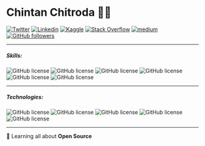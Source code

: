 # Chintan Chitroda  👨‍💻

[![Twitter](https://img.shields.io/badge/-Twitter-222222?style=flat-square&logo=twitter&logoColor=white&link=https://twitter.com/EngincanVeske)](https://twitter.com/ChitrodaChintan)
[![Linkedin](https://img.shields.io/badge/-LinkedIn-222222?style=flat-square&logo=Linkedin&logoColor=white&link=https://www.linkedin.com/in/engincan-veske-b4a75b145/)](https://www.linkedin.com/in/chintanchitroda/)
[![Kaggle](https://img.shields.io/static/v1?label&message=Kaggle&color=blue)](https://www.kaggle.com/chintanchitroda)
[![Stack Overflow](https://img.shields.io/badge/-Stack%20Overflow-222222?style=flat-square&logo=stack-overflow&logoColor=white&link=https://stackoverflow.com/users/10477283/engin-veske)](https://stackoverflow.com/users/12914799/chintan-chitroda)
[![medium](https://aleen42.github.io/badges/src/medium.svg)](https://medium.com/@chintanchitroda47)
[![GitHub followers](https://img.shields.io/github/followers/EngincanV.svg?style=social&label=Follow&maxAge=2592000)](https://github.com/Chintan99?tab=followers)
________
##### Skills:
![GitHub license](https://img.shields.io/static/v1?label&message=Machine_learning_Expert&color=brightgreen)
![GitHub license](https://img.shields.io/static/v1?label&message=Data_Science&color=yellow)
![GitHub license](https://img.shields.io/static/v1?label&message=Deep_learning&color=orange)
![GitHub license](https://img.shields.io/static/v1?label&message=Python&color=blue)
![GitHub license](https://img.shields.io/static/v1?label&message=Java&color=critical)
![GitHub license](https://img.shields.io/static/v1?label&message=CPP&color=lightgrey)
___________________
##### Technologies:
![GitHub license](https://img.shields.io/static/v1?label&message=PyTorch&color=red)
![GitHub license](https://img.shields.io/static/v1?label&message=TensorFlow&color=orange)
![GitHub license](https://img.shields.io/static/v1?label&message=Docker&color=blue)
![GitHub license](https://img.shields.io/static/v1?label&message=CUDA&color=brightgreen)
![GitHub license](https://img.shields.io/static/v1?label&message=Jupyter&color=yellow)
_______________
🌱 Learning all about **Open Source**

